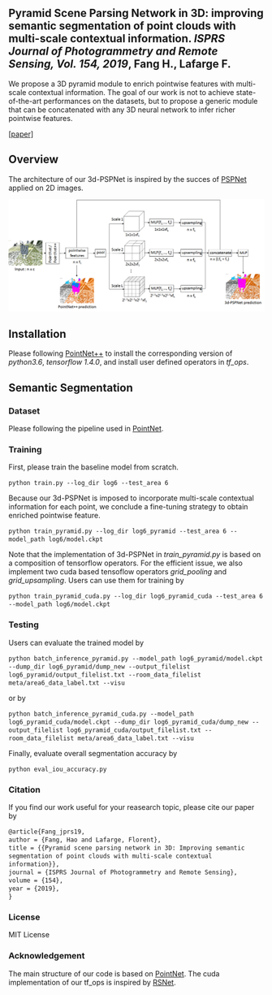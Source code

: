 ## Pyramid Scene Parsing Network in 3D: improving semantic segmentation of point clouds with multi-scale contextual information.  *ISPRS Journal of Photogrammetry and Remote Sensing, Vol. 154, 2019*, Fang H., Lafarge F.


We propose a 3D pyramid module to enrich pointwise features with multi-scale contextual information. The goal of our work is not to achieve state-of-the-art performances on the datasets, but to propose a generic module that can be concatenated with any 3D neural network to infer richer pointwise features.

[[paper]](https://hal.inria.fr/hal-02159279/document)



## Overview ##
 
The architecture of our 3d-PSPNet is inspired by the succes of [PSPNet](https://arxiv.org/pdf/1612.01105.pdf) applied on 2D images.

![Architecture](https://github.com/Hao-FANG-92/3D_PSPNet/blob/master/network.png)



## Installation

Please following [PointNet++](https://github.com/charlesq34/pointnet2) to install the corresponding version of *python3.6*, *tensorflow 1.4.0*, and install user defined operators in *tf_ops*.



## Semantic Segmentation ##

### Dataset 

Please following the pipeline used in [PointNet](https://github.com/charlesq34/pointnet/tree/master/sem_seg).

### Training

First, please train the baseline model from scratch.

    python train.py --log_dir log6 --test_area 6
    
Because our 3d-PSPNet is imposed to incorporate multi-scale contextual information for each point, we conclude a fine-tuning strategy to obtain enriched pointwise feature.
    
    python train_pyramid.py --log_dir log6_pyramid --test_area 6 --model_path log6/model.ckpt
    
Note that the implementation of 3d-PSPNet in *train_pyramid.py* is based on a composition of tensorflow operators. For the efficient issue, we also implement two cuda based tensoflow operators *grid_pooling* and *grid_upsampling*. Users can use them for training by
	
	python train_pyramid_cuda.py --log_dir log6_pyramid_cuda --test_area 6 --model_path log6/model.ckpt


### Testing

Users can evaluate the trained model by

	python batch_inference_pyramid.py --model_path log6_pyramid/model.ckpt --dump_dir log6_pyramid/dump_new --output_filelist log6_pyramid/output_filelist.txt --room_data_filelist meta/area6_data_label.txt --visu

or by

	python batch_inference_pyramid_cuda.py --model_path log6_pyramid_cuda/model.ckpt --dump_dir log6_pyramid_cuda/dump_new --output_filelist log6_pyramid_cuda/output_filelist.txt --room_data_filelist meta/area6_data_label.txt --visu


Finally, evaluate overall segmentation accuracy by

	python eval_iou_accuracy.py
	

### Citation

If you find our work useful for your reasearch topic, please cite our paper by

	@article{Fang_jprs19,
	author = {Fang, Hao and Lafarge, Florent},
	title = {{Pyramid scene parsing network in 3D: Improving semantic segmentation of point clouds with multi-scale contextual information}},
	journal = {ISPRS Journal of Photogrammetry and Remote Sensing},
	volume = {154},
	year = {2019},	
	}

### License

 MIT License
 
### Acknowledgement

The main structure of our code is based on [PointNet](https://github.com/charlesq34/pointnet/tree/master/sem_seg).
The cuda implementation of our tf_ops is inspired by [RSNet](https://github.com/qianguih/RSNet).
